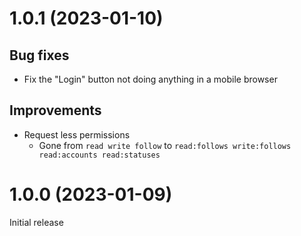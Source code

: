 # 1.0.1 (2023-01-10)

## Bug fixes

- Fix the "Login" button not doing anything in a mobile browser

## Improvements

- Request less permissions
  - Gone from `read write follow` to `read:follows write:follows read:accounts read:statuses`

# 1.0.0 (2023-01-09)

Initial release
